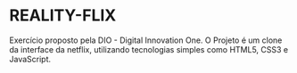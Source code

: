 # REALITY-FLIX
Exercício proposto pela DIO - Digital Innovation One. 
O Projeto é um clone da interface da netflix, utilizando tecnologias simples como HTML5, CSS3 e JavaScript.

